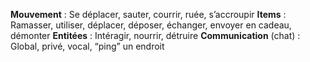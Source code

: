 **Mouvement** : Se déplacer, sauter, courrir, ruée, s’accroupir
**Items** : Ramasser, utiliser, déplacer, déposer, échanger, envoyer en cadeau, démonter
**Entitées** : Intéragir, nourrir, détruire
**Communication** (chat) : Global, privé, vocal, “ping” un endroit